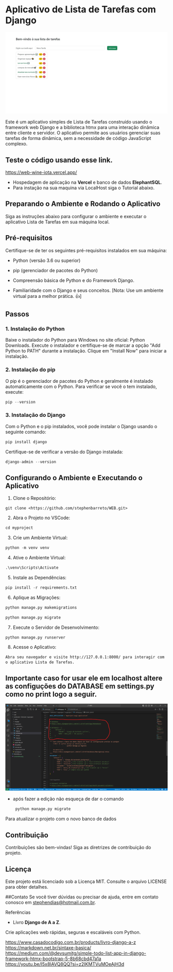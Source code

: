 # Aplicativo de Lista de Tarefas com Django 

![To-Do List Screenshot](screenshot.png)

Este é um aplicativo simples de Lista de Tarefas construído usando o framework web Django e a biblioteca htmx para uma interação dinâmica entre cliente e servidor. O aplicativo permite aos usuários gerenciar suas tarefas de forma dinâmica, sem a necessidade de código JavaScript complexo.

## Teste o código usando esse link.
https://web-wine-iota.vercel.app/
* Hospedagem de aplicação na **Vercel** e banco de dados **ElephantSQL**.
* Para instação na sua maquina via LocalHost siga o Tutorial abaixo.

## Preparando o Ambiente e Rodando o Aplicativo
Siga as instruções abaixo para configurar o ambiente e executar o aplicativo Lista de Tarefas em sua máquina local.

## Pré-requisitos
Certifique-se de ter os seguintes pré-requisitos instalados em sua máquina:

- Python (versão 3.6 ou superior)
- pip (gerenciador de pacotes do Python)

- Compreensão básica de Python e do Framework Django.
- Familiaridade com o Django e seus conceitos.
[Nota: Use um ambiente virtual para a melhor prática. 👍]

## Passos
### 1. Instalação do Python
Baixe o instalador do Python para Windows no site oficial: Python Downloads.
Execute o instalador e certifique-se de marcar a opção "Add Python to PATH" durante a instalação.
Clique em "Install Now" para iniciar a instalação.

### 2. Instalação do pip
O pip é o gerenciador de pacotes do Python e geralmente é instalado automaticamente com o Python. Para verificar se você o tem instalado, execute:
``` python
pip --version
```
### 3. Instalação do Django
Com o Python e o pip instalados, você pode instalar o Django usando o seguinte comando:
``` python
pip install django
```
Certifique-se de verificar a versão do Django instalada:
``` python
django-admin --version
```
## Configurando o Ambiente e Executando o Aplicativo
1. Clone o Repositório:
   
```
git clone <https://github.com/stephenbarreto/WEB.git>
```
2. Abra o Projeto no VSCode:
 ``` python
cd myproject
```
3. Crie um Ambiente Virtual:
 ``` python
python -m venv venv
```
4. Ative o Ambiente Virtual:
 ``` python
.\venv\Scripts\Activate
```
5. Instale as Dependências:
 ``` python
pip install -r requirements.txt
```
6. Aplique as Migrações:
 ``` python
python manage.py makemigrations
```
 ``` python
python manage.py migrate
```
7. Execute o Servidor de Desenvolvimento:
   
 ``` python
python manage.py runserver
```

8. Acesse o Aplicativo:
   
```
Abra seu navegador e visite http://127.0.0.1:8000/ para interagir com o aplicativo Lista de Tarefas.
```

## Importante caso for usar ele em localhost altere as configuções do DATABASE em settings.py como no print logo a seguir.

![To-Do List Screenshot](screenshot-DataBase.png)

- após fazer a edição não esqueça de dar o comando
  
  ```python
   python manage.py migrate

Para atualizar o projeto com o novo banco de dados



## Contribuição
Contribuições são bem-vindas! Siga as diretrizes de contribuição do projeto.

## Licença
Este projeto está licenciado sob a Licença MIT. Consulte o arquivo LICENSE para obter detalhes.

##Contato
Se você tiver dúvidas ou precisar de ajuda, entre em contato conosco em stephendias@hotmail.com.br.

Referências
- Livro
  **Django de A a Z**.
  
Crie aplicações web rápidas, seguras e escaláveis com Python.

https://www.casadocodigo.com.br/products/livro-django-a-z
https://markdown.net.br/sintaxe-basica/
https://medium.com/@devsumitg/simple-todo-list-app-in-django-framework-htmx-bootstrap-5-8b68cbd47a1a
https://youtu.be/I5x8lAVQ8QQ?si=z2IKMTVuMOeAjH3d

  







